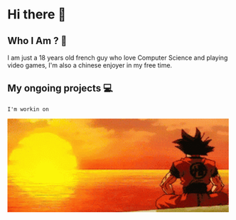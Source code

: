 # Hi there 👋

## Who I Am ? 🤔
  I am just a 18 years old french guy who love Computer Science and playing video games, 
  I'm also a chinese enjoyer in my free time.

## My ongoing projects 💻
    I'm workin on 


<img src="FukuInTheCode-banner-github.gif">
